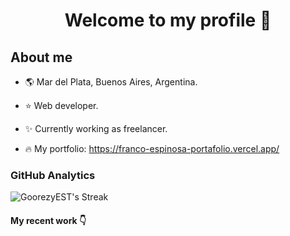 <div align="center">
<h1 align="center">Welcome to my profile 👋</h1>
</div>

## About me

- :earth_americas: Mar del Plata, Buenos Aires, Argentina.
- :star: Web developer.
- :sparkles: Currently working as freelancer.

- :fire: My portfolio: https://franco-espinosa-portafolio.vercel.app/

### GitHub Analytics

![GoorezyEST's Streak](https://github-readme-streak-stats.herokuapp.com/?user=GoorezyEST&theme=midnight-purple&hide_border=true)

#### My recent work :point_down:

